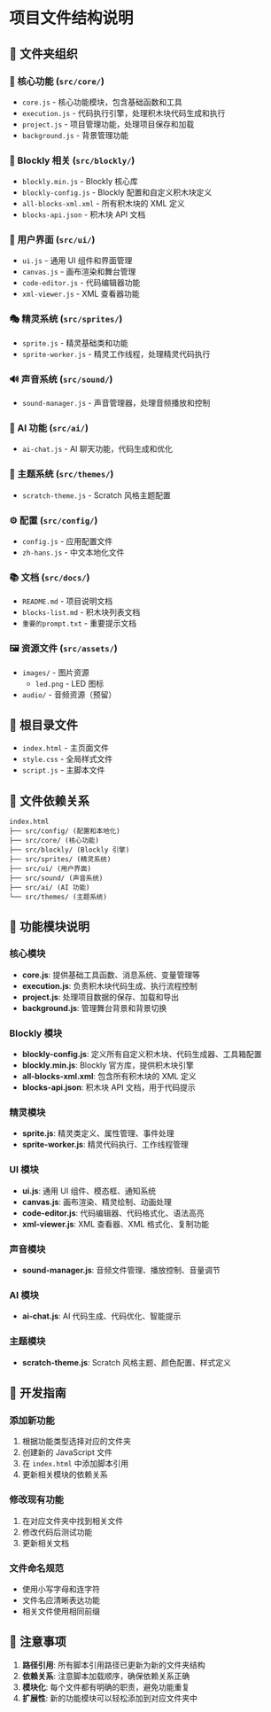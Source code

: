 # 项目文件结构说明

## 📁 文件夹组织

### 🎯 核心功能 (`src/core/`)
- `core.js` - 核心功能模块，包含基础函数和工具
- `execution.js` - 代码执行引擎，处理积木块代码生成和执行
- `project.js` - 项目管理功能，处理项目保存和加载
- `background.js` - 背景管理功能

### 🧩 Blockly 相关 (`src/blockly/`)
- `blockly.min.js` - Blockly 核心库
- `blockly-config.js` - Blockly 配置和自定义积木块定义
- `all-blocks-xml.xml` - 所有积木块的 XML 定义
- `blocks-api.json` - 积木块 API 文档

### 🎨 用户界面 (`src/ui/`)
- `ui.js` - 通用 UI 组件和界面管理
- `canvas.js` - 画布渲染和舞台管理
- `code-editor.js` - 代码编辑器功能
- `xml-viewer.js` - XML 查看器功能

### 🎭 精灵系统 (`src/sprites/`)
- `sprite.js` - 精灵基础类和功能
- `sprite-worker.js` - 精灵工作线程，处理精灵代码执行

### 🔊 声音系统 (`src/sound/`)
- `sound-manager.js` - 声音管理器，处理音频播放和控制

### 🤖 AI 功能 (`src/ai/`)
- `ai-chat.js` - AI 聊天功能，代码生成和优化

### 🎨 主题系统 (`src/themes/`)
- `scratch-theme.js` - Scratch 风格主题配置

### ⚙️ 配置 (`src/config/`)
- `config.js` - 应用配置文件
- `zh-hans.js` - 中文本地化文件

### 📚 文档 (`src/docs/`)
- `README.md` - 项目说明文档
- `blocks-list.md` - 积木块列表文档
- `重要的prompt.txt` - 重要提示文档

### 🖼️ 资源文件 (`src/assets/`)
- `images/` - 图片资源
  - `led.png` - LED 图标
- `audio/` - 音频资源（预留）

## 📄 根目录文件
- `index.html` - 主页面文件
- `style.css` - 全局样式文件
- `script.js` - 主脚本文件

## 🔄 文件依赖关系

```
index.html
├── src/config/ (配置和本地化)
├── src/core/ (核心功能)
├── src/blockly/ (Blockly 引擎)
├── src/sprites/ (精灵系统)
├── src/ui/ (用户界面)
├── src/sound/ (声音系统)
├── src/ai/ (AI 功能)
└── src/themes/ (主题系统)
```

## 🎯 功能模块说明

### 核心模块
- **core.js**: 提供基础工具函数、消息系统、变量管理等
- **execution.js**: 负责积木块代码生成、执行流程控制
- **project.js**: 处理项目数据的保存、加载和导出
- **background.js**: 管理舞台背景和背景切换

### Blockly 模块
- **blockly-config.js**: 定义所有自定义积木块、代码生成器、工具箱配置
- **blockly.min.js**: Blockly 官方库，提供积木块引擎
- **all-blocks-xml.xml**: 包含所有积木块的 XML 定义
- **blocks-api.json**: 积木块 API 文档，用于代码提示

### 精灵模块
- **sprite.js**: 精灵类定义、属性管理、事件处理
- **sprite-worker.js**: 精灵代码执行、工作线程管理

### UI 模块
- **ui.js**: 通用 UI 组件、模态框、通知系统
- **canvas.js**: 画布渲染、精灵绘制、动画处理
- **code-editor.js**: 代码编辑器、代码格式化、语法高亮
- **xml-viewer.js**: XML 查看器、XML 格式化、复制功能

### 声音模块
- **sound-manager.js**: 音频文件管理、播放控制、音量调节

### AI 模块
- **ai-chat.js**: AI 代码生成、代码优化、智能提示

### 主题模块
- **scratch-theme.js**: Scratch 风格主题、颜色配置、样式定义

## 🚀 开发指南

### 添加新功能
1. 根据功能类型选择对应的文件夹
2. 创建新的 JavaScript 文件
3. 在 `index.html` 中添加脚本引用
4. 更新相关模块的依赖关系

### 修改现有功能
1. 在对应文件夹中找到相关文件
2. 修改代码后测试功能
3. 更新相关文档

### 文件命名规范
- 使用小写字母和连字符
- 文件名应清晰表达功能
- 相关文件使用相同前缀

## 📝 注意事项

1. **路径引用**: 所有脚本引用路径已更新为新的文件夹结构
2. **依赖关系**: 注意脚本加载顺序，确保依赖关系正确
3. **模块化**: 每个文件都有明确的职责，避免功能重复
4. **扩展性**: 新的功能模块可以轻松添加到对应文件夹中 
